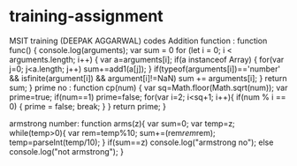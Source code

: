 # training-assignment
MSIT training (DEEPAK AGGARWAL) codes
Addition function :
function func() {
  console.log(arguments);
  var sum = 0
  for (let i = 0; i < arguments.length; i++) {
           var a=arguments[i];
            if(a instanceof Array)
            {
                for(var j=0; j<a.length; j++)
                sum+=add1(a[j]);
            }
          if(typeof(arguments[i])=='number' && isfinite(argument[i]) && argument[i]!=NaN) sum += arguments[i];
      }
   return sum;
}
prime no :
function cp(num) {
  var sq=Math.floor(Math.sqrt(num));
  var prime=true;
  if(num==1)
      prime=false;
  for(var i=2; i<sq+1; i++){
        if(num % i == 0) {
            prime = false;
            break;
        }
    }
    return prime;
}

armstrong number:
function arms(z){
 var sum=0;
 var temp=z;
 while(temp>0){
    var rem=temp%10;
    sum+=(rem*rem*rem);
    temp=parseInt(temp/10);
 }
if(sum==z) console.log("armstrong no");
else console.log("not armstrong");
}
